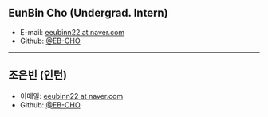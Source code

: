 ## EunBin Cho (Undergrad. Intern)

- E-mail: [eeubinn22 at naver.com](mailto:eeubinn22_at_naver.com) 
- Github: [@EB-CHO](https://github.com/EB-CHO)


---
## 조은빈 (인턴)

- 이메일: [eeubinn22 at naver.com](mailto:eeubinn22_at_naver.com) 
- Github: [@EB-CHO](https://github.com/EB-CHO)

